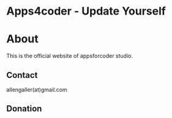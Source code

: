 # Apps4coder - Update Yourself #

About
=====
This is the official website of appsforcoder studio.

Contact
-------
allengaller(at)gmail.com

Donation
--------
